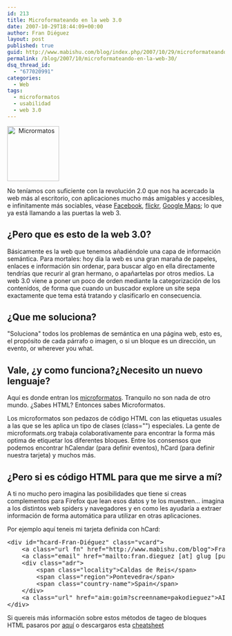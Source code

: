 ```yaml
---
id: 213
title: Microformateando en la web 3.0
date: 2007-10-29T18:44:09+00:00
author: Fran Diéguez
layout: post
published: true
guid: http://www.mabishu.com/blog/index.php/2007/10/29/microformateando-en-la-web-30/
permalink: /blog/2007/10/microformateando-en-la-web-30/
dsq_thread_id:
  - "677020991"
categories:
  - Web
tags:
  - microformatos
  - usabilidad
  - web 3.0
---
```

<img class="alignright" style="text-align: center;" alt="Micrormatos" src="http://www.mabishu.com/wp-content/uploads/2007/10/wiki.png" width="120" height="127" />

No teníamos con suficiente con la revolución 2.0 que nos ha acercado la web más al escritorio, con aplicaciones mucho más amigables y accesibles, e infinitamente más sociables, véase <a title="microformats" href="http://microformats.org/">Facebook</a>, <a title="Bienvenido a Flickr: Intercambio de fotos" href="http://flickr.com/">flickr</a>, <a title="Google Maps" href="http://maps.google.com/">Google Maps</a>; lo que ya está llamando a las puertas la web 3.
<h2>¿Pero que es esto de la web 3.0?</h2>
Básicamente es la web que tenemos añadiéndole una capa de información semántica. Para mortales: hoy día la web es una gran maraña de papeles, enlaces e información sin ordenar, para buscar algo en ella directamente tendrías que recurir al gran hermano, o apañartelas por otros medios. La web 3.0 viene a poner un poco de orden mediante la categorización de los contenidos, de forma que cuando un buscador explore un site sepa exactamente que tema está tratando y clasificarlo en consecuencia.
<h2>¿Que me soluciona?</h2>
"Soluciona" todos los problemas de semántica en una página web, esto es, el propósito de cada párrafo o imagen, o si un bloque es un dirección, un evento, or wherever you what.
<h2>Vale, ¿y como funciona?¿Necesito un nuevo lenguaje?</h2>
Aquí es donde entran los <a title="microformats" href="http://microformats.org/">microformatos</a>. Tranquilo no son nada de otro mundo. ¿Sabes HTML? Entonces sabes Microformatos.

Los microformatos son pedazos de código HTML con las etiquetas usuales a las que se les aplica un tipo de clases (class="") especiales. La gente de microformats.org trabaja colaborativamente para encontrar la forma más optima de etiquetar los diferentes bloques. Entre los consensos que podemos encontrar hCalendar (para definir eventos), hCard (para definir nuestra tarjeta) y muchos más.
<h2>¿Pero si es código HTML para que me sirve a mí?</h2>
A ti no mucho pero imagina las posibilidades que tiene si creas complementos para Firefox que lean esos datos y te los muestren... imagina a los distintos web spiders y navegadores y en como les ayudaría a extraer información de forma automática para utilizar en otras aplicaciones.

Por ejemplo aquí teneis mi tarjeta definida con hCard:
<pre lang="html">&lt;div id="hcard-Fran-Diéguez" class="vcard"&gt;
    &lt;a class="url fn" href="http://www.mabishu.com/blog"&gt;Fran Diéguez&lt;/a&gt;
    &lt;a class="email" href="mailto:fran.dieguez [at] glug [punto] es"&gt;fran.dieguez [at] glug [punto] es&lt;/a&gt;
    &lt;div class="adr"&gt;
        &lt;span class="locality"&gt;Caldas de Reis&lt;/span&gt;
        &lt;span class="region"&gt;Pontevedra&lt;/span&gt;
        &lt;span class="country-name"&gt;Spain&lt;/span&gt;
    &lt;/div&gt;
    &lt;a class="url" href="aim:goim?screenname=pakodieguez"&gt;AIM&lt;/a&gt;
&lt;/div&gt;</pre>
Si quereis más información sobre estos métodos de tageo de bloques HTML pasaros por <a title="Main Page-es - Microformats" href="http://microformats.org/wiki/Main_Page-es">aquí</a> o descargaros esta <a title="pocket-cheat-sheet - Microformats" href="http://microformats.org/wiki/pocketcheatsheet">cheatsheet</a>

&nbsp;